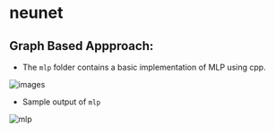 # neunet


## Graph Based Appproach:

* The `mlp` folder contains a basic implementation of MLP using cpp.
  
![images](https://github.com/user-attachments/assets/a7abe668-8dd6-46af-9c40-13792e16d2d6)

* Sample output of `mlp`

![mlp](https://github.com/user-attachments/assets/49a055b6-a34a-4430-9651-948af99355a3)

